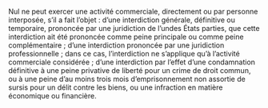 Nul ne peut exercer une activité commerciale, directement ou par personne interposée, s’il a fait l’objet :
d’une interdiction générale, définitive ou temporaire, prononcée par une juridiction de l’undes États parties, que cette interdiction ait été prononcée comme peine principale ou
comme peine complémentaire ;
d’une interdiction prononcée par une juridiction professionnelle ; dans ce cas,
l’interdiction ne s’applique qu’à l’activité commerciale considérée ;
d’une interdiction par l’effet d’une condamnation définitive à une peine privative de liberté pour un crime de droit commun, ou à une peine d’au moins trois mois
d’emprisonnement non assortie de sursis pour un délit contre les biens, ou une infraction
en matière économique ou financière.